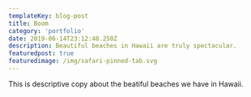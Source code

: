```yaml
---
templateKey: blog-post
title: Boom
category: 'portfolio'
date: 2019-06-14T23:12:48.250Z
description: Beautiful beaches in Hawaii are truly spectacular.
featuredpost: true
featuredimage: /img/safari-pinned-tab.svg
---
```


This is descriptive copy about the beatiful beaches we have in Hawaii.
